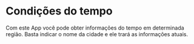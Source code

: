 # Condições do tempo

Com este App você pode obter informações do tempo em determinada região.
Basta indicar o nome da cidade e ele trará as informações atuais.
